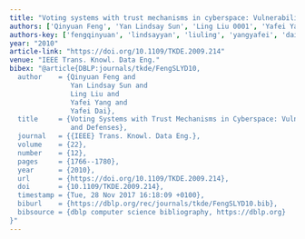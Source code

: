 ```yaml
---
title: "Voting systems with trust mechanisms in cyberspace: Vulnerabilities and defenses"
authors: ['Qinyuan Feng', 'Yan Lindsay Sun', 'Ling Liu 0001', 'Yafei Yang', 'Yafei Dai']
authors-key: ['fengqinyuan', 'lindsayyan', 'liuling', 'yangyafei', 'daiyafei']
year: "2010"
article-link: "https://doi.org/10.1109/TKDE.2009.214"
venue: "IEEE Trans. Knowl. Data Eng."
bibex: "@article{DBLP:journals/tkde/FengSLYD10,
  author    = {Qinyuan Feng and
               Yan Lindsay Sun and
               Ling Liu and
               Yafei Yang and
               Yafei Dai},
  title     = {Voting Systems with Trust Mechanisms in Cyberspace: Vulnerabilities
               and Defenses},
  journal   = {{IEEE} Trans. Knowl. Data Eng.},
  volume    = {22},
  number    = {12},
  pages     = {1766--1780},
  year      = {2010},
  url       = {https://doi.org/10.1109/TKDE.2009.214},
  doi       = {10.1109/TKDE.2009.214},
  timestamp = {Tue, 28 Nov 2017 16:18:09 +0100},
  biburl    = {https://dblp.org/rec/journals/tkde/FengSLYD10.bib},
  bibsource = {dblp computer science bibliography, https://dblp.org}
}"
---
```

